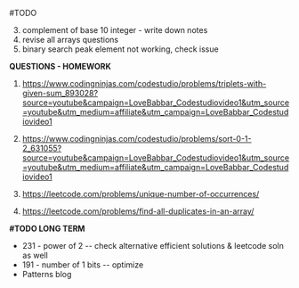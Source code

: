 #TODO

3. complement of base 10 integer - write down notes
4. revise all arrays questions
5. binary search peak element not working, check issue

**QUESTIONS - HOMEWORK**

1. https://www.codingninjas.com/codestudio/problems/triplets-with-given-sum_893028?source=youtube&campaign=LoveBabbar_Codestudiovideo1&utm_source=youtube&utm_medium=affiliate&utm_campaign=LoveBabbar_Codestudiovideo1

2. https://www.codingninjas.com/codestudio/problems/sort-0-1-2_631055?source=youtube&campaign=LoveBabbar_Codestudiovideo1&utm_source=youtube&utm_medium=affiliate&utm_campaign=LoveBabbar_Codestudiovideo1

3. https://leetcode.com/problems/unique-number-of-occurrences/

4. https://leetcode.com/problems/find-all-duplicates-in-an-array/

**#TODO LONG TERM**

- 231 - power of 2 -- check alternative efficient solutions & leetcode soln as well
- 191 - number of 1 bits -- optimize
- Patterns blog
